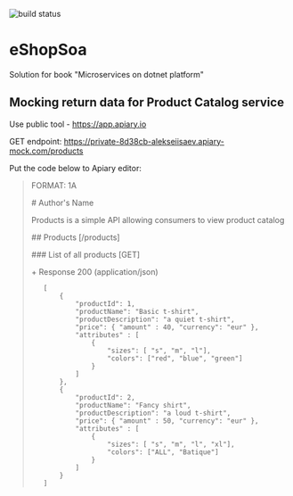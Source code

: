 ![build status](https://github.com/isannn/eShopSoa/actions/workflows/ci.yml/badge.svg)

# eShopSoa
Solution for book "Microservices on dotnet platform"


## Mocking return data for Product Catalog service

Use public tool - https://app.apiary.io

GET endpoint: https://private-8d38cb-alekseiisaev.apiary-mock.com/products

Put the code below to Apiary editor:

> FORMAT: 1A
> 
> \# Author's Name
> 
> Products is a simple API allowing consumers to view product catalog
> 
> \#\# Products [/products]
> 
> \#\#\# List of all products [GET]
> 
> \+ Response 200 (application/json)
> 
>        [
>            {
>                "productId": 1,
>                "productName": "Basic t-shirt",
>                "productDescription": "a quiet t-shirt",
>                "price": { "amount" : 40, "currency": "eur" },
>                "attributes" : [
>                    { 
>                        "sizes": [ "s", "m", "l"],
>                        "colors": ["red", "blue", "green"]
>                    }
>                ]
>            },
>            {
>                "productId": 2,
>                "productName": "Fancy shirt",
>                "productDescription": "a loud t-shirt",
>                "price": { "amount" : 50, "currency": "eur" },
>                "attributes" : [
>                    { 
>                        "sizes": [ "s", "m", "l", "xl"],
>                        "colors": ["ALL", "Batique"]
>                    }
>                ]
>            }
>        ]